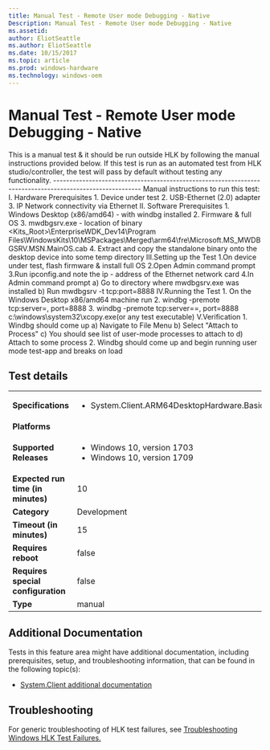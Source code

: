 ```yaml
---
title: Manual Test - Remote User mode Debugging - Native
Description: Manual Test - Remote User mode Debugging - Native
ms.assetid: 
author: EliotSeattle
ms.author: EliotSeattle
ms.date: 10/15/2017
ms.topic: article
ms.prod: windows-hardware
ms.technology: windows-oem
---
```


# Manual Test - Remote User mode Debugging - Native

This is a manual test & it should be run outside HLK by following the manual instructions provided below.
                                            If this test is run as an automated test from HLK studio/controller, the test will pass by default without testing any functionality.
                                            ---------------------------------------------------------------------------------------------------------
                                            Manual instructions to run this test:
                                            I.	Hardware Prerequisites
                                                1.	Device under test
                                                2.	USB-Ethernet (2.0) adapter
                                                3.	IP Network connectivity via Ethernet
                                            II.	Software Prerequisites
                                                1.	Windows Desktop (x86/amd64) - with windbg installed
                                                2.	Firmware & full OS
                                                3.	mwdbgsrv.exe  - location of binary  <Kits_Root>\EnterpriseWDK_Dev14\Program Files\WindowsKits\10\MSPackages\Merged\arm64\fre\Microsoft.MS_MWDBGSRV.MSN.MainOS.cab
                                                4.  Extract and copy the standalone binary onto the desktop device into some temp directory
                                            III.Setting up the Test
                                                1.On device under test, flash firmware & install full OS
                                                2.Open Admin command prompt
                                                3.Run ipconfig.and note the ip - address of the Ethernet network card
                                                4.In Admin command prompt
                                                    a)  Go to directory where mwdbgsrv.exe was installed
                                                    b)	Run mwdbgsrv -t tcp:port=8888
                                            IV.Running the Test
                                                1.	On the Windows Desktop x86/amd64 machine run 
                                                2.	windbg -premote tcp:server=<ip-address of DUT-ethernet adapter>, port=8888
                                                3.	windbg -premote tcp:server==<ip-address of DUT-ethernet adapter>, port=8888 c:\windows\system32\xcopy.exe(or any test executable)
                                            V.Verification
                                                1.	Windbg should come up
                                                    a)	Navigate to File Menu
                                                    b)	Select "Attach to Process"
                                                    c)	You should see list of user-mode processes to attach to
                                                    d)	Attach to some process
                                                2.	Windbg should come up and begin running user mode test-app and breaks on load
                                            

## Test details
|||
|---|---|
| **Specifications**  | <ul><li>System.Client.ARM64DesktopHardware.BasicFunctionality</li></ul> |  
| **Platforms**   | <ul></ul> |
| **Supported Releases** | <ul><li>Windows 10, version 1703</li><li>Windows 10, version 1709</li></ul> |
|**Expected run time (in minutes)**| 10 |
|**Category**| Development |
|**Timeout (in minutes)**| 15 |
|**Requires reboot**| false |
|**Requires special configuration**| false |
|**Type**| manual |




## Additional Documentation
Tests in this feature area might have additional documentation, including prerequisites, setup, and troubleshooting information, that can be found in the following topic(s): <ul><li>[System.Client additional documentation](https:\//docs.microsoft.com/en-us/windows-hardware/test/hlk/testref/system-client-additional-documentation.md)</li></ul>

## Troubleshooting
For generic troubleshooting of HLK test failures, see [Troubleshooting Windows HLK Test Failures.](https://docs.microsoft.com/en-us/windows-hardware/HLK/troubleshooting.html)